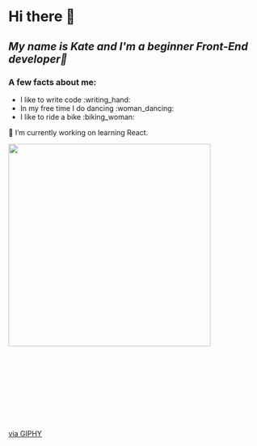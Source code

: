 <h1 text-align="center">Hi there 👋 </h1> 
<h2 text-align="center"> <i>My name is Kate and I'm a beginner Front-End developer🥸 </i></h2>
<h3>A few facts about me: </h3>
<ul>
  <li>I like to write code :writing_hand:</li>
  <li>In my free time I do dancing :woman_dancing:</li>
  <li> I like to ride a bike :biking_woman:</li>
</ul>
 
🔭 I’m currently working on learning React.
<div aling="center">
  <img src="https://giphy.com/embed/smGCEo5zsAXtK4bqAT" width="400" height="400" / >
</div>
<iframe frameBorder="0" class="giphy-embed" allowFullScreen></iframe><p><a href="https://giphy.com/stickers/working-programing-programar-smGCEo5zsAXtK4bqAT">via GIPHY</a></p>
